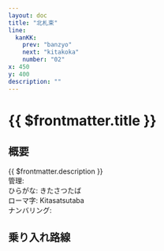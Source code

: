 ```yaml
---
layout: doc
title: "北札束"
line:
  kanKK:
    prev: "banzyo"
    next: "kitakoka"
    number: "02"
x: 450
y: 400
description: ""
---
```


# {{ $frontmatter.title }} <ViewinMap />
<!-- ![駅の写真の説明](駅の写真のURL) -->

## 概要
{{ $frontmatter.description }}  
管理:   
ひらがな: きたさつたば  
ローマ字: Kitasatsutaba  
ナンバリング: <Numberling />

## 乗り入れ路線
<LineInfo />